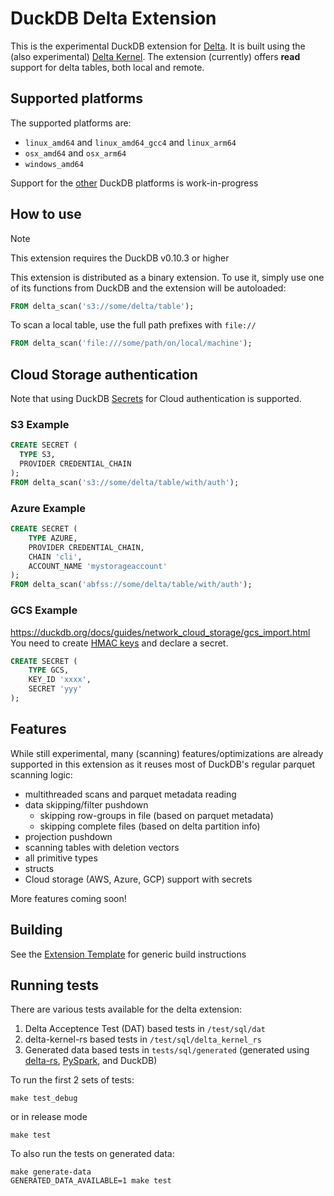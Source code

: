 # DuckDB Delta Extension

This is the experimental DuckDB extension for [Delta](https://delta.io/). It is built using the (also experimental) 
[Delta Kernel](https://github.com/delta-incubator/delta-kernel-rs). The extension (currently) offers **read** support for delta
tables, both local and remote.

## Supported platforms

The supported platforms are:

- `linux_amd64` and `linux_amd64_gcc4` and `linux_arm64`
- `osx_amd64` and `osx_arm64`
- `windows_amd64`

Support for the [other](https://duckdb.org/docs/extensions/working_with_extensions#platforms) DuckDB platforms is 
work-in-progress

## How to use

> [!NOTE]
> This extension requires the DuckDB v0.10.3 or higher

This extension is distributed as a binary extension. To use it, simply use one of its functions from DuckDB and the extension will be autoloaded:

```SQL
FROM delta_scan('s3://some/delta/table');
```

To scan a local table, use the full path prefixes with `file://`

```SQL
FROM delta_scan('file:///some/path/on/local/machine');
```

## Cloud Storage authentication

Note that using DuckDB [Secrets](https://duckdb.org/docs/configuration/secrets_manager.html) for Cloud authentication is supported.

### S3 Example

```SQL
CREATE SECRET (
  TYPE S3,
  PROVIDER CREDENTIAL_CHAIN
);
FROM delta_scan('s3://some/delta/table/with/auth');
```

### Azure Example

```SQL
CREATE SECRET (
    TYPE AZURE,
    PROVIDER CREDENTIAL_CHAIN,
    CHAIN 'cli',
    ACCOUNT_NAME 'mystorageaccount'
);
FROM delta_scan('abfss://some/delta/table/with/auth');
```

### GCS Example

https://duckdb.org/docs/guides/network_cloud_storage/gcs_import.html
You need to create [HMAC keys](https://console.cloud.google.com/storage/settings;tab=interoperability) and declare a secret.

```SQL
CREATE SECRET (
    TYPE GCS,
    KEY_ID 'xxxx',
    SECRET 'yyy'
);
```

## Features

While still experimental, many (scanning) features/optimizations are already supported in this extension as it reuses most of DuckDB's
regular parquet scanning logic:

- multithreaded scans and parquet metadata reading
- data skipping/filter pushdown
  - skipping row-groups in file (based on parquet metadata)
  - skipping complete files (based on delta partition info)
- projection pushdown
- scanning tables with deletion vectors
- all primitive types
- structs
- Cloud storage (AWS, Azure, GCP) support with secrets

More features coming soon!

## Building

See the [Extension Template](https://github.com/duckdb/extension-template) for generic build instructions

## Running tests

There are various tests available for the delta extension:

1. Delta Acceptence Test (DAT) based tests in `/test/sql/dat`
2. delta-kernel-rs based tests in `/test/sql/delta_kernel_rs`
3. Generated data based tests in `tests/sql/generated` (generated using [delta-rs](https://delta-io.github.io/delta-rs/), [PySpark](https://spark.apache.org/docs/latest/api/python/index.html), and DuckDB)

To run the first 2 sets of tests:

```shell
make test_debug
```

or in release mode

```shell
make test
```

To also run the tests on generated data:
```shell
make generate-data
GENERATED_DATA_AVAILABLE=1 make test
```
